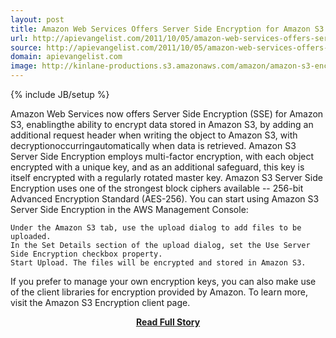 ```yaml
---
layout: post
title: Amazon Web Services Offers Server Side Encryption for Amazon S3
url: http://apievangelist.com/2011/10/05/amazon-web-services-offers-server-side-encryption-for-amazon-s3/
source: http://apievangelist.com/2011/10/05/amazon-web-services-offers-server-side-encryption-for-amazon-s3/
domain: apievangelist.com
image: http://kinlane-productions.s3.amazonaws.com/amazon/amazon-s3-encryption.png
---
```

{% include JB/setup %}<p>Amazon Web Services now offers Server Side Encryption (SSE) for Amazon S3, enablingthe ability to encrypt data stored in Amazon S3, by adding an additional request header when writing the object to Amazon S3, with decryptionoccurringautomatically when data is retrieved.
Amazon S3 Server Side Encryption employs multi-factor encryption, with each object encrypted with a unique key, and as an additional safeguard, this key is itself encrypted with a regularly rotated master key. Amazon S3 Server Side Encryption uses one of the strongest block ciphers available -- 256-bit Advanced Encryption Standard (AES-256).
You can start using Amazon S3 Server Side Encryption in the AWS Management Console:

	Under the Amazon S3 tab, use the upload dialog to add files to be uploaded.
	In the Set Details section of the upload dialog, set the Use Server Side Encryption checkbox property.
	Start Upload. The files will be encrypted and stored in Amazon S3.

If you prefer to manage your own encryption keys, you can also make use of the client libraries for encryption provided by Amazon. To learn more, visit the Amazon S3 Encryption client page.</p>
<center><p><a href="http://apievangelist.com/2011/10/05/amazon-web-services-offers-server-side-encryption-for-amazon-s3/" style='padding:25px; font-sze:18px; font-weight: bold;'>Read Full Story</a></p></center>
